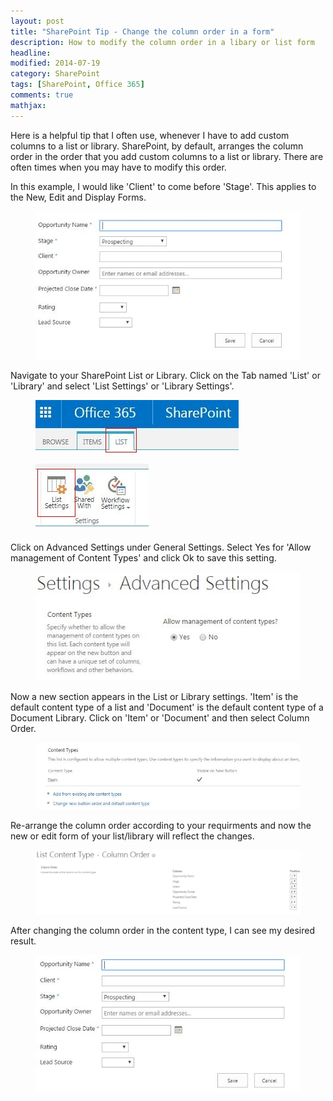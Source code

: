 ```yaml
---
layout: post
title: "SharePoint Tip - Change the column order in a form"
description: How to modify the column order in a libary or list form
headline: 
modified: 2014-07-19
category: SharePoint
tags: [SharePoint, Office 365]
comments: true
mathjax: 
---
```


Here is a helpful tip that I often use, whenever I have to add custom columns to a list or library. SharePoint, by default, arranges the column order in the order that you add custom columns to a list or library. There are often times when you may have to modify this order.

In this example, I would like 'Client' to come before 'Stage'. This applies to the New, Edit and Display Forms.
<figure>
<img src="https://raw.githubusercontent.com/ldsouza/ldsouza.github.io/master/images/blog/sharepoint-tip-column-order-before.JPG" alt="image">
</figure>


Navigate to your SharePoint List or Library. Click on the Tab named 'List' or 'Library' and select 'List Settings' or 'Library Settings'.
<figure>
<img src="https://raw.githubusercontent.com/ldsouza/ldsouza.github.io/master/images/blog/sharepoint-tip-list-settings1.JPG" alt="image">
</figure> 
<figure>
<img src="https://raw.githubusercontent.com/ldsouza/ldsouza.github.io/master/images/blog/sharepoint-tip-list-settings2.JPG" alt="image">
</figure> 

Click on Advanced Settings under General Settings. Select Yes for 'Allow management of Content Types' and click Ok to save this setting.
<figure>
<img src="https://raw.githubusercontent.com/ldsouza/ldsouza.github.io/master/images/blog/sharepoint-tip-advanced-settings.JPG" alt="image">
</figure>

Now a new section appears in the List or Library settings. 'Item' is the default content type of a list and 'Document' is the default content type of a Document Library. Click on 'Item' or 'Document' and then select Column Order.
<figure>
<img src="https://raw.githubusercontent.com/ldsouza/ldsouza.github.io/master/images/blog/sharepoint-tip-advanced-contenttype.JPG" alt="image">
</figure>

Re-arrange the column order according to your requirments and now the new or edit form of your list/library will reflect the changes.
<figure>
<img src="https://raw.githubusercontent.com/ldsouza/ldsouza.github.io/master/images/blog/sharepoint-tip-advanced-column-order.JPG" alt="image">
</figure>

After changing the column order in the content type, I can see my desired result.
<figure>
<img src="https://raw.githubusercontent.com/ldsouza/ldsouza.github.io/master/images/blog/sharepoint-tip-column-order-after.JPG" alt="image">
</figure>